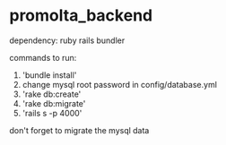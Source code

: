 # promolta_backend
dependency:
	ruby
	rails
	bundler

commands to run: 
1. 'bundle install'
2. change mysql root password in config/database.yml
3. 'rake db:create'
4. 'rake db:migrate'
5. 'rails s -p 4000'

don't forget to migrate the mysql data
